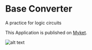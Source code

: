 # Base Converter
A practice for logic circuits

This Application is published on <a href="https://myket.ir/app/seyedabdollahi.ir.base">Myket</a>.

![alt text](http://s8.picofile.com/file/8349342768/photo_2018_12_22_22_45_20.jpg)
